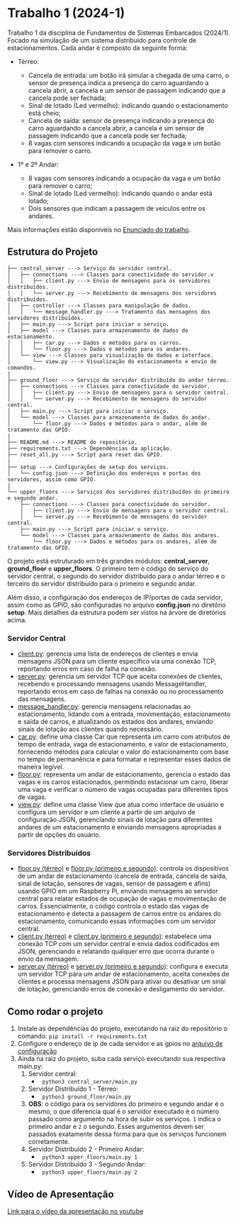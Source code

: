 # Trabalho 1 (2024-1)

Trabalho 1 da disciplina de Fundamentos de Sistemas Embarcados (2024/1). Focado na simulação de um sistema distribuído para controle de estacionamentos. Cada andar é composto da seguinte forma:

* Térreo:
    * Cancela de entrada: um botão irá simular a chegada de uma carro, o sensor de presença indica a presença do carro aguardando a cancela abrir, a cancela e um sensor de passagem indicando que a cancela pode ser fechada;
    * Sinal de lotado (Led vermelho): indicando quando o estacionamento está cheio;
    * Cancela de saída: sensor de presença indicando a presença do carro aguardando a cancela abrir, a cancela e um sensor de passagem indicando que a cancela pode ser fechada;
    * 8 vagas com sensores indicando a ocupação da vaga e um botão para remover o carro.

* 1º e 2º Andar:
    * 8 vagas com sensores indicando a ocupação da vaga e um botão para remover o carro;
    * Sinal de lotado (Led vermelho): indicando quando o andar está lotado;
    * Dois sensores que indicam a passagem de veículos entre os andares.

Mais informações estão disponíveis no [Enunciado do trabalho](https://gitlab.com/fse_fga/trabalhos-2024_1/trabalho-1-2024-1).

## Estrutura do Projeto

```
├── central_server ---> Serviço do servidor central.
│   ├── connections ---> Classes para conectividade do servidor.v
│   │   ├── client.py ---> Envio de mensagens para os servidores distribuídos.
│   │   └── server.py ---> Recebimento de mensagens dos servidores distribuídos.
│   ├── controller ---> Classes para manipulação de dados.
│   │   └── message_handler.py ---> Tratamento das mensagens dos servidores distribuídos.
│   ├── main.py ---> Script para iniciar o serviço.
│   ├── model ---> Classes para armazenamento de dados do estacionamento.
│   │   ├── car.py ---> Dados e métodos para os carros.
│   │   └── floor.py ---> Dados e métodos para os andares.
│   └── view ---> Classes para visualização de dados e interface.
│       └── view.py ---> Visualização do estacionamento e envio de comandos.
|
├── ground_floor ---> Serviço do servidor distribuído do andar térreo.
│   ├── connections ---> Classes para conectividade do servidor.
│   │   ├── client.py ---> Envio de mensagens para o servidor central.
│   │   └── server.py ---> Recebimento de mensagens do servidor central.
│   ├── main.py ---> Script para iniciar o serviço.
│   └── model ---> Classes para armazenamento de dados do andar.
│       └── floor.py ---> Dados e métodos para o andar, além de tratamento das GPIO.
|
├── README.md ---> README do repositório.
├── requirements.txt ---> Dependências da aplicação.
├── reset_all.py ---> Script para reset das GPIO.
|
├── setup ---> Configurações de setup dos serviços.
│   └── config.json ---> Definição dos endereços e portas dos servidores, assim como GPIO.
|
└── upper_floors ---> Serviços dos servidores distribuídos do primeiro e segundo andar.
    ├── connections ---> Classes para conectividade do servidor.
    │   ├── client.py ---> Envio de mensagens para o servidor central.
    │   └── server.py ---> Recebimento de mensagens do servidor central.
    ├── main.py ---> Script para iniciar o serviço.
    └── model ---> Classes para armazenamento de dados dos andares.
        └── floor.py ---> Dados e métodos para os andares, além de tratamento das GPIO.
```

O projeto está estruturado em três grandes módulos: **central_server**, **ground_floor** e **upper_floors**. O primeiro tem o código do serviço do servidor central, o segundo do servidor distribuído para o andar térreo e o terceiro do servidor distribuído para o primeiro e segundo andar.

Além disso, a configuração dos endereços de IP/portas de cada servidor, assim como as GPIO, são configuradas no arquivo **config.json** no diretório **setup**. Mais detalhes da estrutura podem ser vistos na árvore de diretórios acima.

### Servidor Central

- [client.py](central_server/connections/client.py): gerencia uma lista de endereços de clientes e envia mensagens JSON para um cliente específico via uma conexão TCP, reportando erros em caso de falha na conexão.
- [server.py](central_server/connections/server.py): gerencia um servidor TCP que aceita conexões de clientes, recebendo e processando mensagens usando MessageHandler, reportando erros em caso de falhas na conexão ou no processamento das mensagens.
- [message_handler.py](central_server/controller/message_handler.py): gerencia mensagens relacionadas ao estacionamento, lidando com a entrada, movimentação, estacionamento e saída de carros, e atualizando os estados dos andares, enviando sinais de lotação aos clientes quando necessário.
- [car.py](central_server/model/car.py): define uma classe Car que representa um carro com atributos de tempo de entrada, vaga de estacionamento, e valor de estacionamento, fornecendo métodos para calcular o valor do estacionamento com base no tempo de permanência e para formatar e representar esses dados de maneira legível.
- [floor.py](central_server/model/floor.py): representa um andar de estacionamento, gerencia o estado das vagas e os carros estacionados, permitindo estacionar um carro, liberar uma vaga e verificar o número de vagas ocupadas para diferentes tipos de vagas.
- [view.py](central_server/view/view.py): define uma classe View que atua como interface de usuário e configura um servidor e um cliente a partir de um arquivo de configuração JSON, gerenciando sinais de lotação para diferentes andares de um estacionamento e enviando mensagens apropriadas a partir de opções do usuário.

### Servidores Distribuídos

- [floor.py (térreo)](ground_floor/model/floor.py) e [floor.py (primeiro e segundo)](upper_floors/model/floor.py): controla os dispositivos de um andar de estacionamento (cancela de entrada, cancela de saída, sinal de lotação, sensores de vagas, sensor de passagem e afins) usando GPIO em um Raspberry Pi, enviando mensagens ao servidor central para relatar estados de ocupação de vagas e movimentação de carros. Essencialmente, o código controla o estado das vagas de estacionamento e detecta a passagem de carros entre os andares do estacionamento, comunicando essas informações com um servidor central.
- [client.py (térreo)](ground_floor/connections/client.py) e [client.py (primeiro e segundo)](upper_floors/connections/client.py): estabelece uma conexão TCP com um servidor central e envia dados codificados em JSON, gerenciando e relatando qualquer erro que ocorra durante o envio da mensagem.
- [server.py (térreo)](ground_floor/connections/server.py) e [server.py (primeiro e segundo)](upper_floors/connections/server.py): configura e executa um servidor TCP para um andar de estacionamento, aceita conexões de clientes e processa mensagens JSON para ativar ou desativar um sinal de lotação, gerenciando erros de conexão e desligamento do servidor.

## Como rodar o projeto

1. Instale as dependências do projeto, executando na raiz do repositório o comando: ```pip install -r requirements.txt```
2. Configure o endereço de ip de cada servidor e as gpios no [arquivo de configuração](setup/config.json) 
3. Ainda na raiz do projeto, suba cada serviço executando sua respectiva main.py:
    1. Servidor central:
       - ``` python3 central_server/main.py```
    2. Servidor Distribuído 1 - Térreo:
        - ``` python3 ground_floor/main.py```
    3. **OBS**: o código para os servidores do primeiro e segundo andar é o mesmo, o que diferencia qual é o servidor executado é o número passado como argumento na hora de subir os serviços. ``1`` indica o primeiro andar e ``2`` o segundo. Esses argumentos devem ser passados exatamente dessa forma para que os serviços funcionem corretamente.
    4. Servidor Distribuído 2 - Primeiro Andar:
        - ``` python3 upper_floors/main.py 1```
    5. Servidor Distribuído 3 - Segundo Andar:
        - ``` python3 upper_floors/main.py 2```


## Vídeo de Apresentação

[Link para o vídeo da apresentação no youtube](https://youtu.be/yKywRDp2SVQ)

